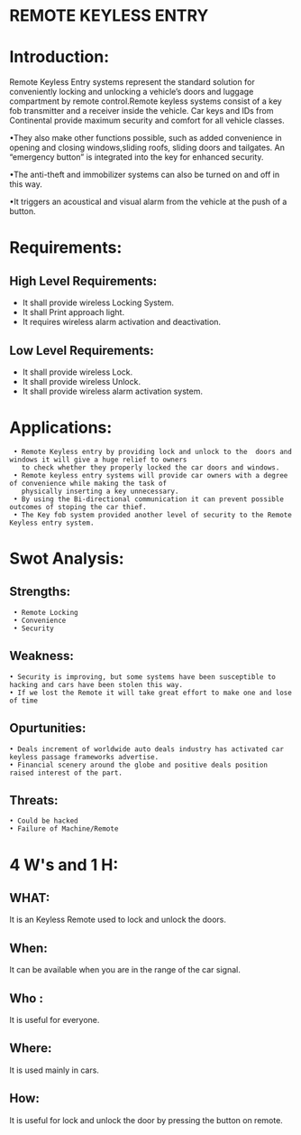 #  REMOTE KEYLESS ENTRY

# Introduction:
 Remote Keyless Entry systems represent the standard solution for conveniently locking and unlocking a vehicle’s doors and luggage compartment by remote control.Remote keyless systems consist of a key fob transmitter and a receiver inside the vehicle.  Car keys and IDs from Continental provide maximum security and comfort for all vehicle classes.

•They also make other functions possible, such as added convenience in opening and closing windows,sliding  roofs, sliding doors and tailgates. An “emergency button” is integrated into the key for enhanced security. 

•The anti-theft and immobilizer systems can also be turned on and off in this way.

•It triggers an acoustical and visual alarm from the vehicle at the push of a button.

# Requirements:

## High Level Requirements:

- It shall provide wireless Locking System. 
- It shall Print approach light.
- It requires wireless alarm activation and deactivation.

## Low Level Requirements:

- It shall provide wireless Lock.
- It shall provide wireless Unlock.
- It shall provide wireless alarm activation system.

# Applications:
     • Remote Keyless entry by providing lock and unlock to the  doors and windows it will give a huge relief to owners
       to check whether they properly locked the car doors and windows.
     • Remote keyless entry systems will provide car owners with a degree of convenience while making the task of 
       physically inserting a key unnecessary.
     • By using the Bi-directional communication it can prevent possible outcomes of stoping the car thief.
     • The Key fob system provided another level of security to the Remote Keyless entry system. 

# Swot Analysis:

## Strengths:
     • Remote Locking
     • Convenience
     • Security
## Weakness:
    • Security is improving, but some systems have been susceptible to hacking and cars have been stolen this way.
    • If we lost the Remote it will take great effort to make one and lose of time
## Opurtunities:
    • Deals increment of worldwide auto deals industry has activated car keyless passage frameworks advertise.
    • Financial scenery around the globe and positive deals position raised interest of the part.
## Threats:
    • Could be hacked
    • Failure of Machine/Remote
     
# 4 W's and 1 H:
     
## WHAT:
It is an Keyless Remote used to lock and unlock the doors.
## When:
It can be available when you are in the range of the car signal.
## Who :
It is useful for everyone.
## Where:
It is used mainly in cars.
## How:
It is useful for lock and unlock the door by pressing the button on remote.
